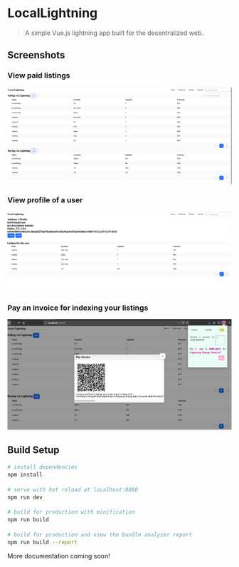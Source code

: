 # LocalLightning

> A simple Vue.js lightning app built for the decentralized web.

## Screenshots
### View paid listings
![WIP](github/listings.png?raw=true "listings") 

### View profile of a user
![WIP](github/profile.png?raw=true "profile") 

### Pay an invoice for indexing your listings
![WIP](github/invoice.png?raw=true "invoice") 

## Build Setup

``` bash
# install dependencies
npm install

# serve with hot reload at localhost:8080
npm run dev

# build for production with minification
npm run build

# build for production and view the bundle analyzer report
npm run build --report

```

More documentation coming soon! 


